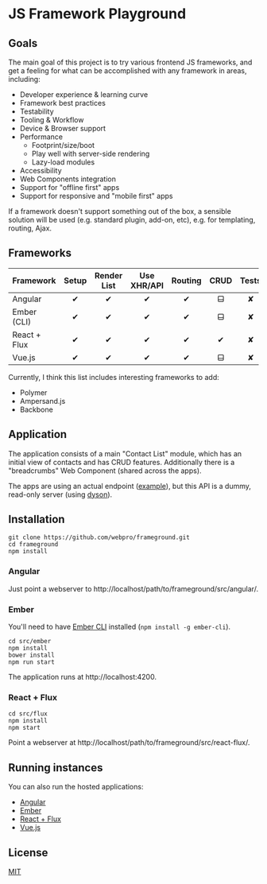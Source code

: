 # JS Framework Playground

## Goals

The main goal of this project is to try various frontend JS frameworks, and get a feeling for what can be accomplished with any framework in areas, including:

* Developer experience & learning curve
* Framework best practices
* Testability
* Tooling & Workflow
* Device & Browser support
* Performance
    * Footprint/size/boot
    * Play well with server-side rendering
    * Lazy-load modules
* Accessibility
* Web Components integration
* Support for "offline first" apps
* Support for responsive and "mobile first" apps

If a framework doesn't support something out of the box, a sensible solution will be used (e.g. standard plugin, add-on, etc), e.g. for templating, routing, Ajax.

## Frameworks

Framework | Setup | Render List | Use XHR/API | Routing | CRUD | Tests
:--|:-:|:-:|:-:|:-:|:-:|:-:
Angular | ✔︎ | ✔︎ | ✔︎ | ✔︎ | ⬓ | ✘
Ember (CLI) | ✔︎ | ✔︎ | ✔︎ | ✔︎ | ⬓ | ✘
React + Flux | ✔︎ | ✔︎ | ✔︎ | ✔︎ | ✔︎ | ✘
Vue.js | ✔︎ | ✔︎ | ✔︎ | ✔︎ | ⬓ | ✘

Currently, I think this list includes interesting frameworks to add:

* Polymer
* Ampersand.js
* Backbone

## Application

The application consists of a main "Contact List" module, which has an initial view of contacts and has CRUD features. Additionally there is a "breadcrumbs" Web Component (shared across the apps).

The apps are using an actual endpoint ([example](http://frameground.webpro.nl/contacts)), but this API is a dummy, read-only server (using [dyson](http://webpro.github.io/dyson/)).

## Installation

    git clone https://github.com/webpro/frameground.git
    cd frameground
    npm install

### Angular
    
Just point a webserver to http://localhost/path/to/frameground/src/angular/.

### Ember

You'll need to have [Ember CLI](http://www.ember-cli.com/) installed (`npm install -g ember-cli`).

    cd src/ember
    npm install
    bower install
    npm run start

The application runs at http://localhost:4200.

### React + Flux

    cd src/flux
    npm install
    npm start

Point a webserver at http://localhost/path/to/frameground/src/react-flux/.

## Running instances

You can also run the hosted applications:

* [Angular](http://webpro.github.io/frameground/src/angular/)
* [Ember](http://webpro.github.io/frameground/src/ember/dist/)
* [React + Flux](http://webpro.github.io/frameground/src/react-flux/)
* [Vue.js](http://webpro.github.io/frameground/src/vue/)

## License

[MIT](http://webpro.mit-license.org/)
